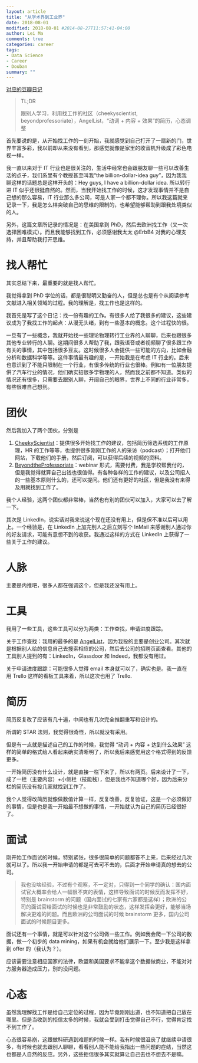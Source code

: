 ```yaml
---
layout: article
title: "从学术界到工业界"
date: 2018-08-01
modified: 2018-08-01 #2014-08-27T11:57:41-04:00
author: Lei Ma
comments: true
categories: career
tags:
- Data Science
- Career
- Douban
summary: ""
---
```


[对应的豆瓣日记](https://www.douban.com/note/685012091/)

> TL;DR
>
> 跟别人学习，利用找工作的社区（cheekyscientist, beyondprofessoriate），AngelList，“动词 + 内容 + 效果”的简历，心态调整

首先要说的是，从开始找工作的一刻开始，我就感觉到自己打开了一扇新的门，世界丰富多彩，我以前却从来没有看到，那感觉就像是家里的收音机升级成了彩色电视一样。

我一直以来对于 IT 行业也是很关注的，生活中经常也会跟朋友聊一些可以改善生活的点子，我们系里有个教授甚至叫我“the billion-dollar-idea guy”，因为我我聊这样的话题总是这样开头的：Hey guys, I have a billion-dollar idea. 所以转行进 IT 似乎还很挺自然的。然而，当我开始找工作的时候，这才发现事情并不是自己想的那么容易，IT 行业那么多公司，可是人家一个都不理你。所以我这篇就来记录一下，我是怎么样突破自己的思维的限制的，也希望能够帮助到跟我处境类似的人。

另外，这篇文章所记录的情况是：在美国拿到 PhD，然后去欧洲找工作（又一次选择困难模式）。而且我能够找到工作，必须感谢我太太 @ErbB4 对我的心理支持，并且帮助我打开思维。

# 找人帮忙

其实总结下来，最重要的就是找人帮忙。

我觉得拿到 PhD 学位的话，都是很聪明又勤奋的人，但是总也是有个从阅读参考文献进入相关领域的过程。我的理解是，找工作也是这样的。

我首先是写了这个日记：找一份有趣的工作。有很多人给了我很多的建议，这些建议成为了我找工作的起点：从漫无头绪，到有一些基本的概念。这个过程快的很。

一旦有了一些概念，我就开始找一些理论物理转行工业界的人聊聊，后来也跟很多其他专业转行的人聊。这期间很多人帮助了我，跟我语音或者视频聊了很多跟工作有关的事情，其中包括很多豆友。这时候很多人会提供一些可能的方向，比如金融分析和数据科学等等。这件事情最有趣的是，一开始我是在考虑 IT 行业的。后来也意识到了不能只限制在一个行业，有很多传统的行业也很棒。例如有一位朋友提供了汽车行业的情况，他们确实招很多学物理的人，然而我之前都不知道。类似的情况还有很多，只需要去跟别人聊，开阔自己的眼界，世界上不同的行业非常多，有些很难自己想到。

# 团伙

然后我加入了两个团伙，分别是

1. [CheekyScientist](http://cheekyscientist.com/)：提供很多开始找工作的建议，包括简历筛选系统的工作原理，HR 的工作等等，也提供很多刚刚工作的人的采访（podcast）；打开他们网站，下载他们的手册，然后订阅，可以获得后续的视频的资料。
2. [BeyondtheProfessoriate](https://community.beyondprof.com/)：webinar 形式，需要付费，我是学校帮我付的，但是我觉得就算自己出钱也很值得。有各种各样的工作的建议，以及公司招人的一些基本原则什么的，还可以提问。他们还有更好的社区，但是我没有来得及用就找到工作了。

我个人经验，这两个团伙都非常棒，当然也有别的团伙可以加入，大家可以去了解一下。

其次是 LinkedIn，说实话对我来说这个现在还没有用上，但是保不准以后可以用上。一个经验是，在 LinkedIn 上加完别人之后立刻写个 InMail 来感谢别人通过你的好友请求，可能有意想不到的收获。我通过这样的方式在 LinkedIn 上获得了一些关于工作的建议。

# 人脉

主要是内推吧，很多人都在强调这个，但是我还没有用上。

# 工具

我用了一些工具，这些工具可以分为两类：工作查找，申请进度跟踪。

关于工作查找：我用的最多的是 [AngelList](https://angel.co/)，因为我投的主要是创业公司。其次就是根据别人给的信息自己去搜索相应的公司，然后去公司的招聘页面查看。其他的工具别人提到的有：LinkedIn，Glassdoor 和 Indeed，我都没有用过。

关于申请进度跟踪：可能很多人觉得 email 本身就可以了，确实也是。我一直在用 Trello 这样的看板工具来着，所以这次也用了 Trello.

# 简历

简历反复改了应该有几十遍，中间也有几次完全推翻重写和设计的。

所谓的 STAR 法则，我觉得很奇怪，所以就没有采用。

但是有一点就是描述自己的工作的时候，我觉得 “动词 + 内容 + 达到什么效果” 这样的简单的格式给人看起来确实清晰明了，所以我后来感觉用这个格式得到的反馈更多。

一开始简历没有什么设计，就是直接一栏下来了，所以有两页。后来设计了一下，成了一栏（主要内容）+小侧栏（技能栈），但是我也不知道哪个好，因为后来分栏的简历没有投几家就找到工作了。

我个人觉得改简历就像做数值计算一样，反复改善，反复验证，这是一个必须做好的事情，但是也是我一开始最不想做的事情，一开始就认为自己的简历已经很好了。

# 面试

刚开始工作面试的时候，特别紧张，很多很简单的问题都答不上来，后来经过几次就可以了。所以我一开始申请的都是可去可不去的，后面才开始申请真的想去的公司。

> 我也没啥经验，不过有个观察，不一定对，只得到一个同学的确认：国内面试官大概率会给人一幅很不爽的表情，这样导致面试的时候反而发挥不好，特别是 brainstorm 的问题（国内面试的七家有六家都是这样）；欧洲的公司的面试官给面试的时候也是非常鼓励的状态，这样发挥会更好，能够当场解决更难的问题。而且欧洲的公司面试的时候 brainstorm 更多，国内公司面试的时候题目更多。

面试还有一个事情，就是可以针对这个公司做一些工作。例如我会爬一下公司的数据，做一个初步的 data mining，如果有机会就给他们展示一下。至少我是这样拿到 offer 的（我认为？）。

应该需要注意相应国家的法律，欧盟和美国要求不能拿这个数据做商业，不能对对方服务器造成压力，别的没问题。

# 心态
虽然我理解找工作是给自己定位的过程，因为毕竟刚刚出道，也不知道把自己放在哪里。但是当收到的拒信太多的时候，我就会受到打击觉得自己不行，觉得肯定找不到工作了。

心态很容易崩，这跟做科研遇到难题的时候一样。我有时候很沮丧了就继续申请很多，有时候也就去跟别人聊聊，看看别人能不能给我指出一些问题的症结，当然这也都是人自然的反应。另外，这些拒信很多其实就算让自己去也不想去不是嘛。